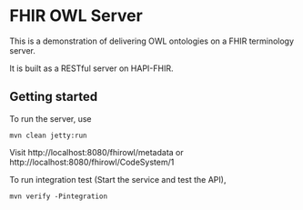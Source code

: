 # FHIR OWL Server

This is a demonstration of delivering OWL ontologies on a FHIR terminology server. 

It is built as a RESTful server on HAPI-FHIR.

## Getting started

To run the server, use

```
mvn clean jetty:run  
``` 

Visit http://localhost:8080/fhirowl/metadata or http://localhost:8080/fhirowl/CodeSystem/1

To run integration test (Start the service and test the API), 

```
mvn verify -Pintegration 
```